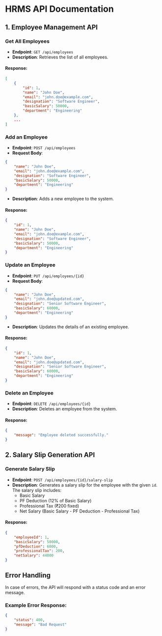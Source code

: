 
# HRMS API Documentation

## 1. Employee Management API

### Get All Employees
- **Endpoint**: `GET /api/employees`
- **Description**: Retrieves the list of all employees.

#### Response:
```json
[
    {
        "id": 1,
        "name": "John Doe",
        "email": "john.doe@example.com",
        "designation": "Software Engineer",
        "basicSalary": 50000,
        "department": "Engineering"
    },
    ...
]
```

### Add an Employee
- **Endpoint**: `POST /api/employees`
- **Request Body**:
```json
{
    "name": "John Doe",
    "email": "john.doe@example.com",
    "designation": "Software Engineer",
    "basicSalary": 50000,
    "department": "Engineering"
}
```
- **Description**: Adds a new employee to the system.

#### Response:
```json
{
    "id": 1,
    "name": "John Doe",
    "email": "john.doe@example.com",
    "designation": "Software Engineer",
    "basicSalary": 50000,
    "department": "Engineering"
}
```

### Update an Employee
- **Endpoint**: `PUT /api/employees/{id}`
- **Request Body**:
```json
{
    "name": "John Doe",
    "email": "john.doe@updated.com",
    "designation": "Senior Software Engineer",
    "basicSalary": 60000,
    "department": "Engineering"
}
```
- **Description**: Updates the details of an existing employee.

#### Response:
```json
{
    "id": 1,
    "name": "John Doe",
    "email": "john.doe@updated.com",
    "designation": "Senior Software Engineer",
    "basicSalary": 60000,
    "department": "Engineering"
}
```

### Delete an Employee
- **Endpoint**: `DELETE /api/employees/{id}`
- **Description**: Deletes an employee from the system.

#### Response:
```json
{
    "message": "Employee deleted successfully."
}
```

## 2. Salary Slip Generation API

### Generate Salary Slip
- **Endpoint**: `POST /api/employees/{id}/salary-slip`
- **Description**: Generates a salary slip for the employee with the given `id`. The salary slip includes:
  - Basic Salary
  - PF Deduction (12% of Basic Salary)
  - Professional Tax (₹200 fixed)
  - Net Salary (Basic Salary - PF Deduction - Professional Tax)

#### Response:
```json
{
    "employeeId": 1,
    "basicSalary": 50000,
    "pfDeduction": 6000,
    "professionalTax": 200,
    "netSalary": 44000
}
```

## Error Handling

In case of errors, the API will respond with a status code and an error message.

### Example Error Response:
```json
{
    "status": 400,
    "message": "Bad Request"
}
```

